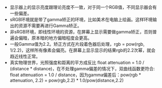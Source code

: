 - 显示器上的显示亮度跟理论亮度不一致，对于同一个RGB值，不同显示器会有一些偏差。
- sRGB环境就是带了gamma矫正的环境，比如美术在电脑上绘画。这样环境输出的资源不需要再进行Gamma矫正。
- 非sRGB环境，即线性环境的资源，在屏幕上显示需要做gamma矫正，否则普遍会偏暗，原本暗的地方偏暗程度会更高。
- 一般Gamma值为2.2。矫正方式在片段着色器后处理，rgb = pow(rgb, 1/2.2)，这样所有像素会偏亮。在屏幕上显示显示的结果rgb的2.2次幂，就会趋近线性正常。
- 真实物理世界，光照强度和距离的平方成反比  float attenuation = 1.0 / (distance * distance)，在不处理gamma偏差的情况下，双曲线函数更符合: float attenuation = 1.0 / distance，因为gamma偏差后：pow(rgb * attenuation, 2.2) = pow(rgb,2.2) * 1.0/pow(distance,2.2)